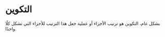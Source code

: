 # التكوين

بشكل عام، التكوين هو ترتيب الأجزاء أو عملية جعل هذا الترتيب للأجزاء التي تشكل كلًا واحدًا.